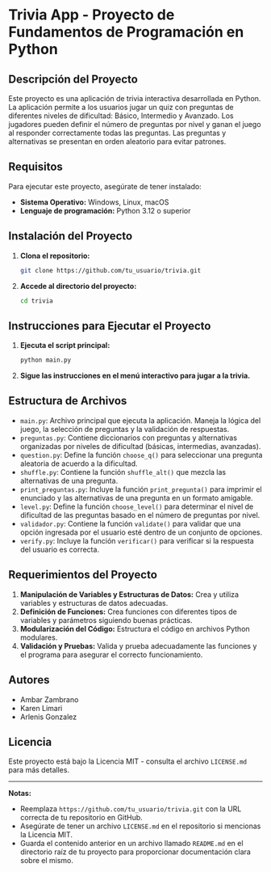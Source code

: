 # Trivia App - Proyecto de Fundamentos de Programación en Python

## Descripción del Proyecto

Este proyecto es una aplicación de trivia interactiva desarrollada en Python. La aplicación permite a los usuarios jugar un quiz con preguntas de diferentes niveles de dificultad: Básico, Intermedio y Avanzado. Los jugadores pueden definir el número de preguntas por nivel y ganan el juego al responder correctamente todas las preguntas. Las preguntas y alternativas se presentan en orden aleatorio para evitar patrones.

## Requisitos

Para ejecutar este proyecto, asegúrate de tener instalado:

- **Sistema Operativo:** Windows, Linux, macOS
- **Lenguaje de programación:** Python 3.12 o superior

## Instalación del Proyecto

1. **Clona el repositorio:**

   ```bash
   git clone https://github.com/tu_usuario/trivia.git
   ```

2. **Accede al directorio del proyecto:**

   ```bash
   cd trivia
   ```

## Instrucciones para Ejecutar el Proyecto

1. **Ejecuta el script principal:**

   ```bash
   python main.py
   ```

2. **Sigue las instrucciones en el menú interactivo para jugar a la trivia.**

## Estructura de Archivos

- `main.py`: Archivo principal que ejecuta la aplicación. Maneja la lógica del juego, la selección de preguntas y la validación de respuestas.
- `preguntas.py`: Contiene diccionarios con preguntas y alternativas organizadas por niveles de dificultad (básicas, intermedias, avanzadas).
- `question.py`: Define la función `choose_q()` para seleccionar una pregunta aleatoria de acuerdo a la dificultad.
- `shuffle.py`: Contiene la función `shuffle_alt()` que mezcla las alternativas de una pregunta.
- `print_preguntas.py`: Incluye la función `print_pregunta()` para imprimir el enunciado y las alternativas de una pregunta en un formato amigable.
- `level.py`: Define la función `choose_level()` para determinar el nivel de dificultad de las preguntas basado en el número de preguntas por nivel.
- `validador.py`: Contiene la función `validate()` para validar que una opción ingresada por el usuario esté dentro de un conjunto de opciones.
- `verify.py`: Incluye la función `verificar()` para verificar si la respuesta del usuario es correcta.

## Requerimientos del Proyecto

1. **Manipulación de Variables y Estructuras de Datos:** Crea y utiliza variables y estructuras de datos adecuadas.
2. **Definición de Funciones:** Crea funciones con diferentes tipos de variables y parámetros siguiendo buenas prácticas.
3. **Modularización del Código:** Estructura el código en archivos Python modulares.
4. **Validación y Pruebas:** Valida y prueba adecuadamente las funciones y el programa para asegurar el correcto funcionamiento.

## Autores

- Ambar Zambrano
- Karen Limari
- Arlenis Gonzalez

## Licencia

Este proyecto está bajo la Licencia MIT - consulta el archivo `LICENSE.md` para más detalles.

---

**Notas:**

- Reemplaza `https://github.com/tu_usuario/trivia.git` con la URL correcta de tu repositorio en GitHub.
- Asegúrate de tener un archivo `LICENSE.md` en el repositorio si mencionas la Licencia MIT.
- Guarda el contenido anterior en un archivo llamado `README.md` en el directorio raíz de tu proyecto para proporcionar documentación clara sobre el mismo.
